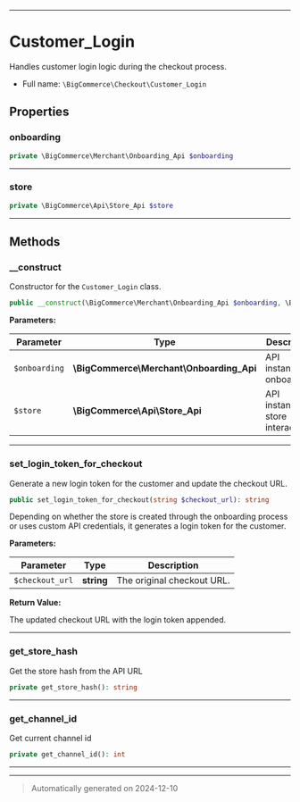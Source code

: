 ***

# Customer_Login

Handles customer login logic during the checkout process.



* Full name: `\BigCommerce\Checkout\Customer_Login`



## Properties


### onboarding



```php
private \BigCommerce\Merchant\Onboarding_Api $onboarding
```






***

### store



```php
private \BigCommerce\Api\Store_Api $store
```






***

## Methods


### __construct

Constructor for the `Customer_Login` class.

```php
public __construct(\BigCommerce\Merchant\Onboarding_Api $onboarding, \BigCommerce\Api\Store_Api $store): mixed
```








**Parameters:**

| Parameter | Type | Description |
|-----------|------|-------------|
| `$onboarding` | **\BigCommerce\Merchant\Onboarding_Api** | API instance for onboarding. |
| `$store` | **\BigCommerce\Api\Store_Api** | API instance for store interactions. |





***

### set_login_token_for_checkout

Generate a new login token for the customer and update the checkout URL.

```php
public set_login_token_for_checkout(string $checkout_url): string
```

Depending on whether the store is created through the onboarding process
or uses custom API credentials, it generates a login token for the customer.






**Parameters:**

| Parameter | Type | Description |
|-----------|------|-------------|
| `$checkout_url` | **string** | The original checkout URL. |


**Return Value:**

The updated checkout URL with the login token appended.




***

### get_store_hash

Get the store hash from the API URL

```php
private get_store_hash(): string
```












***

### get_channel_id

Get current channel id

```php
private get_channel_id(): int
```












***


***
> Automatically generated on 2024-12-10
